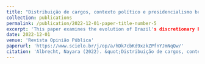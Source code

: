 ```yaml
---
title: "Distribuição de cargos, contexto político e presidencialismo brasileiro: uma análise institucional do sistema de livre provimento"
collection: publications
permalink: /publication/2022-12-01-paper-title-number-5
excerpt: 'This paper examines the evolution of Brazil's discretionary bureaucratic system. It explores how the allocation of public offices is influenced by the coalitional presidential system and efforts to professionalise the bureaucracy. The paper addresses presidential dilemmas, which involve choosing between appointing party members to gain support and nominating individuals aligned with the president's policy preferences. Using theories of institutional change as a framework, the study analyses how rules on appointments affect the characteristics of nominees. Through a case study of Brazil, the paper evaluates the alignment between theoretical predictions and empirical evidence regarding institutions and the distribution of public sector posts. Methodologically, it employs bibliographic research, document analysis, and descriptive statistics. The findings reveal that laws regulating appointments were ineffective, as federal organisations did not adhere to them. The number of career civil servants in discretionary roles was already high before mandatory quotas were introduced. The role of coordination bodies varied across administrations. Despite presidential power centralisation, public managers often have autonomy in staff selection and sometimes disregard legal requirements. Hence, the study suggested the inclusion of informal institutions in future analyses, contributing to theory-testing and theory-building on institutional dynamics and public office distribution.'
date: 2022-12-01
venue: 'Revista Opinião Pública'
paperurl: 'https://www.scielo.br/j/op/a/hDk7cbKd9xzkZPfnYJmNqQw/'
citation: 'Albrecht, Nayara (2022). &quot;Distribuição de cargos, contexto político e presidencialismo brasileiro: uma análise institucional do sistema de livre provimento.&quot <i>Revista Opinião Pública</i>. 1.(4).'
---
```

